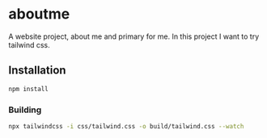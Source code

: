 # aboutme

A website project, about me and primary for me. In this project I want to try tailwind css.


## Installation

```bash
npm install
```


### Building

```bash
npx tailwindcss -i css/tailwind.css -o build/tailwind.css --watch
```